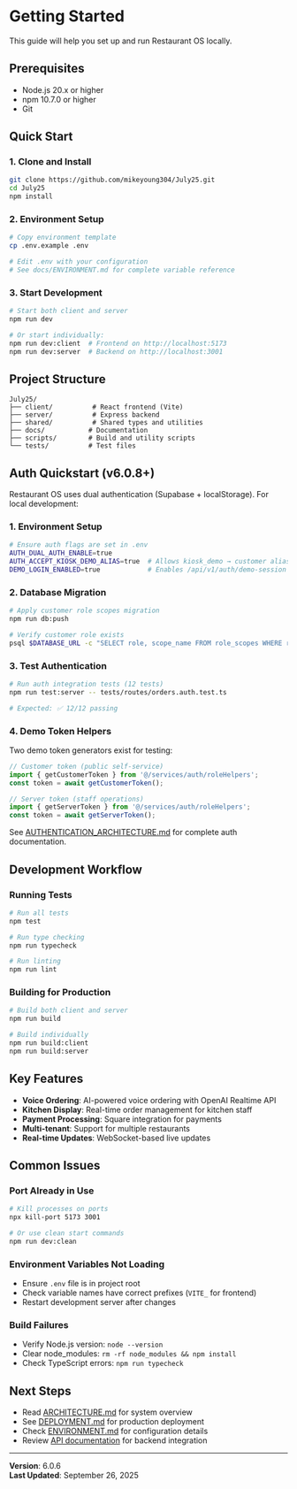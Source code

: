 # Getting Started

This guide will help you set up and run Restaurant OS locally.

## Prerequisites

- Node.js 20.x or higher
- npm 10.7.0 or higher
- Git

## Quick Start

### 1. Clone and Install
```bash
git clone https://github.com/mikeyoung304/July25.git
cd July25
npm install
```

### 2. Environment Setup
```bash
# Copy environment template
cp .env.example .env

# Edit .env with your configuration
# See docs/ENVIRONMENT.md for complete variable reference
```

### 3. Start Development
```bash
# Start both client and server
npm run dev

# Or start individually:
npm run dev:client  # Frontend on http://localhost:5173
npm run dev:server  # Backend on http://localhost:3001
```

## Project Structure

```
July25/
├── client/          # React frontend (Vite)
├── server/          # Express backend
├── shared/          # Shared types and utilities
├── docs/           # Documentation
├── scripts/        # Build and utility scripts
└── tests/          # Test files
```

## Auth Quickstart (v6.0.8+)

Restaurant OS uses dual authentication (Supabase + localStorage). For local development:

### 1. Environment Setup
```bash
# Ensure auth flags are set in .env
AUTH_DUAL_AUTH_ENABLE=true
AUTH_ACCEPT_KIOSK_DEMO_ALIAS=true  # Allows kiosk_demo → customer alias
DEMO_LOGIN_ENABLED=true            # Enables /api/v1/auth/demo-session
```

### 2. Database Migration
```bash
# Apply customer role scopes migration
npm run db:push

# Verify customer role exists
psql $DATABASE_URL -c "SELECT role, scope_name FROM role_scopes WHERE role='customer';"
```

### 3. Test Authentication
```bash
# Run auth integration tests (12 tests)
npm run test:server -- tests/routes/orders.auth.test.ts

# Expected: ✅ 12/12 passing
```

### 4. Demo Token Helpers

Two demo token generators exist for testing:

```typescript
// Customer token (public self-service)
import { getCustomerToken } from '@/services/auth/roleHelpers';
const token = await getCustomerToken();

// Server token (staff operations)
import { getServerToken } from '@/services/auth/roleHelpers';
const token = await getServerToken();
```

See [AUTHENTICATION_ARCHITECTURE.md](./docs/AUTHENTICATION_ARCHITECTURE.md) for complete auth documentation.

## Development Workflow

### Running Tests
```bash
# Run all tests
npm test

# Run type checking
npm run typecheck

# Run linting
npm run lint
```

### Building for Production
```bash
# Build both client and server
npm run build

# Build individually
npm run build:client
npm run build:server
```

## Key Features

- **Voice Ordering**: AI-powered voice ordering with OpenAI Realtime API
- **Kitchen Display**: Real-time order management for kitchen staff
- **Payment Processing**: Square integration for payments
- **Multi-tenant**: Support for multiple restaurants
- **Real-time Updates**: WebSocket-based live updates

## Common Issues

### Port Already in Use
```bash
# Kill processes on ports
npx kill-port 5173 3001

# Or use clean start commands
npm run dev:clean
```

### Environment Variables Not Loading
- Ensure `.env` file is in project root
- Check variable names have correct prefixes (`VITE_` for frontend)
- Restart development server after changes

### Build Failures
- Verify Node.js version: `node --version`
- Clear node_modules: `rm -rf node_modules && npm install`
- Check TypeScript errors: `npm run typecheck`

## Next Steps

- Read [ARCHITECTURE.md](ARCHITECTURE.md) for system overview
- See [DEPLOYMENT.md](DEPLOYMENT.md) for production deployment
- Check [ENVIRONMENT.md](ENVIRONMENT.md) for configuration details
- Review [API documentation](api/README.md) for backend integration

---

**Version**: 6.0.6  
**Last Updated**: September 26, 2025

